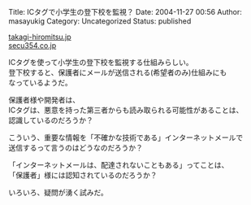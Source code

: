Title: ICタグで小学生の登下校を監視？
Date: 2004-11-27 00:56
Author: masayukig
Category: Uncategorized
Status: published

[takagi-hiromitsu.jp](http://takagi-hiromitsu.jp/diary/20041123.html#p02)  
[secu354.co.jp](http://www.secu354.co.jp/school/kiji04101001.htm)

ICタグを使って小学生の登下校を監視する仕組みらしい。  
登下校すると、保護者にメールが送信される(希望者のみ)仕組みにも  
なっているようだ。

保護者様や開発者は、  
ICタグは、悪意を持った第三者からも読み取られる可能性があることは、  
認識しているのだろうか？

こういう、重要な情報を「不確かな技術である」インターネットメールで  
送信するって言うのはどうなのだろうか？

「インターネットメールは、配達されないこともある」ってことは、  
「保護者」様には認知されているのだろうか？

いろいろ、疑問が湧く試みだ。
